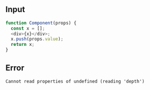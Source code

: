 
## Input

```javascript
function Component(props) {
  const x = [];
  <div>{x}</div>;
  x.push(props.value);
  return x;
}

```


## Error

```
Cannot read properties of undefined (reading 'depth')
```
          
      